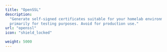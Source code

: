 ```yaml
---
title: "OpenSSL"
description:
  "Generate self-signed certificates suitable for your homelab environment,\
  primarily for testing purposes. Avoid for production use."
url: "openssl"
icon: "shield_locked"

weight: 5000
---
```

